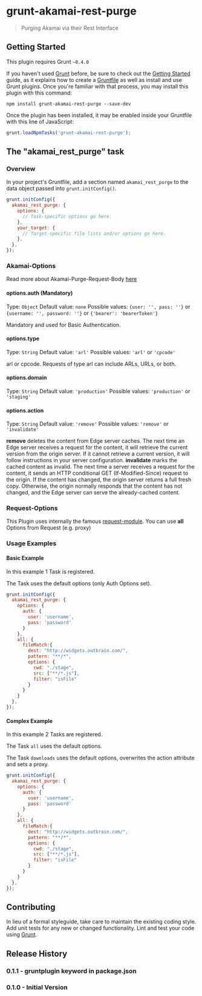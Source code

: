 # grunt-akamai-rest-purge

> Purging Akamai via their Rest Interface

## Getting Started
This plugin requires Grunt `~0.4.0`

If you haven't used [Grunt](http://gruntjs.com/) before, be sure to check out the [Getting Started](http://gruntjs.com/getting-started) guide, as it explains how to create a [Gruntfile](http://gruntjs.com/sample-gruntfile) as well as install and use Grunt plugins. Once you're familiar with that process, you may install this plugin with this command:

```shell
npm install grunt-akamai-rest-purge --save-dev
```

Once the plugin has been installed, it may be enabled inside your Gruntfile with this line of JavaScript:

```js
grunt.loadNpmTasks('grunt-akamai-rest-purge');
```

## The "akamai_rest_purge" task

### Overview
In your project's Gruntfile, add a section named `akamai_rest_purge` to the data object passed into `grunt.initConfig()`.

```js
grunt.initConfig({
  akamai_rest_purge: {
    options: {
      // Task-specific options go here.
    },
    your_target: {
      // Target-specific file lists and/or options go here.
    },
  },
});
```

### Akamai-Options

Read more about Akamai-Purge-Request-Body [here](https://api.ccu.akamai.com/ccu/v2/docs/index.html#section_PurgeRequest)

#### options.auth (Mandatory)
Type: `Object`
Default value: `none`
Possible values: `{user: '', pass: ''}` or `{username: '', password: ''}` or `{'bearer': 'bearerToken'}`

Mandatory and used for Basic Authentication.

#### options.type
Type: `String`
Default value: `'arl'`
Possible values: `'arl'` or `'cpcode'`

arl or cpcode. Requests of type arl can include ARLs, URLs, or both.

#### options.domain
Type: `String`
Default value: `'production'`
Possible values: `'production'` or `'staging'`

#### options.action
Type: `String`
Default value: `'remove'`
Possible values: `'remove'` or `'invalidate'`

__remove__ deletes the content from Edge server caches. The next time an Edge server receives a request for the content, it will retrieve the current version from the origin server. If it cannot retrieve a current version, it will follow instructions in your server configuration. __invalidate__ marks the cached content as invalid. The next time a server receives a request for the content, it sends an HTTP conditional GET (If-Modified-Since) request to the origin. If the content has changed, the origin server returns a full fresh copy. Otherwise, the origin normally responds that the content has not changed, and the Edge server can serve the already-cached content.

### Request-Options

This Plugin uses internally the famous [request-module](https://npmjs.org/package/request). You can use __all__ Options from Request (e.g. proxy)

### Usage Examples

#### Basic Example

In this example 1 Task is registered.

The Task uses the default options (only Auth Options set).

```js
grunt.initConfig({
  akamai_rest_purge: {
    options: {
      auth: {
        user: 'username',
        pass: 'password'
      }
    },
    all: {
      fileMatch:{
        dest: "http://widgets.outbrain.com/",
        pattern: "**/*",
        options: {
          cwd: "./stage",
          src: ["**/*.js"],
          filter: "isFile"
        }
      }
    }
  },
});
```

#### Complex Example

In this example 2 Tasks are registered.

The Task `all` uses the default options.

The Task `downloads` uses the default options, overwrites the action attribute and sets a proxy.

```js
grunt.initConfig({
  akamai_rest_purge: {
    options: {
      auth: {
        user: 'username',
        pass: 'password'
      }
    },
    all: {
      fileMatch:{
        dest: "http://widgets.outbrain.com/",
        pattern: "**/*",
        options: {
          cwd: "./stage",
          src: ["**/*.js"],
          filter: "isFile"
        }
      }
    }
  },
});
```

## Contributing
In lieu of a formal styleguide, take care to maintain the existing coding style. Add unit tests for any new or changed functionality. Lint and test your code using [Grunt](http://gruntjs.com/).

## Release History

### 0.1.1 - gruntplugin keyword in package.json

### 0.1.0 - Initial Version

